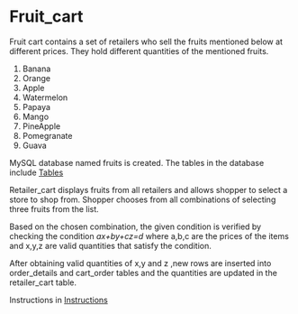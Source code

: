 # Fruit_cart

Fruit cart contains a set of retailers who sell the fruits mentioned below at different prices. They hold different quantities of the mentioned fruits.
1. Banana
2. Orange
3. Apple
4. Watermelon
5. Papaya
6. Mango
7. PineApple
8. Pomegranate
9. Guava

MySQL database named fruits is created. The tables in the database include [Tables](/tables_in_database.py)
<p>Retailer_cart displays fruits from all retailers and allows shopper to select a store to shop from. Shopper chooses from all combinations of selecting three fruits from the list. </p>

Based on the chosen combination, the given condition is verified by checking the condition _ax+by+cz=d_ where a,b,c are the prices of the items and x,y,z are valid quantities that satisfy the condition.

After obtaining valid quantities of x,y and z ,new rows are inserted into order_details and cart_order tables and the quantities are updated in the retailer_cart table.

Instructions in [Instructions](/Instructions.pdf)

  
  
  

